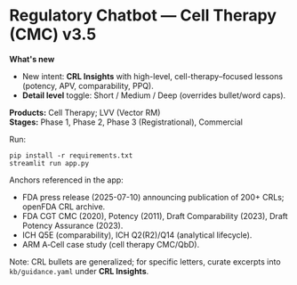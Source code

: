 # Regulatory Chatbot — Cell Therapy (CMC) v3.5

**What's new**
- New intent: **CRL Insights** with high-level, cell-therapy–focused lessons (potency, APV, comparability, PPQ).
- **Detail level** toggle: Short / Medium / Deep (overrides bullet/word caps).

**Products:** Cell Therapy; LVV (Vector RM)  
**Stages:** Phase 1, Phase 2, Phase 3 (Registrational), Commercial

Run:
```
pip install -r requirements.txt
streamlit run app.py
```

Anchors referenced in the app:
- FDA press release (2025-07-10) announcing publication of 200+ CRLs; openFDA CRL archive.
- FDA CGT CMC (2020), Potency (2011), Draft Comparability (2023), Draft Potency Assurance (2023).
- ICH Q5E (comparability), ICH Q2(R2)/Q14 (analytical lifecycle).
- ARM A‑Cell case study (cell therapy CMC/QbD).

Note: CRL bullets are generalized; for specific letters, curate excerpts into `kb/guidance.yaml` under **CRL Insights**.

